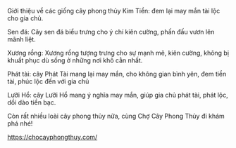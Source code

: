 Giới thiệu về các giống cây phong thủy
Kim Tiền: đem lại may mắn tài lộc cho gia chủ.

Sen đá: Cây sen đá biểu trưng cho ý chí kiên cường, phấn đấu vươn lên mãnh liệt.

Xương rồng: Xương rồng tượng trưng cho sự mạnh mẽ, kiên cường, không bị khuất phục dù sống ở những nơi khô cằn nhất.

Phát tài: cây Phát Tài mang lại may mắn, cho không gian bình yên, đem tiền tài, phúc lộc đến với gia chủ

Lưỡi Hổ: cây Lưỡi Hổ mang ý nghĩa may mắn, giúp gia chủ phát tài, phát lộc, dồi dào tiền bạc.

Còn rất nhiều loài cây phong thủy nữa, cùng Chợ Cây Phong Thủy đi khám phá nhé!

https://chocayphongthuy.com/
